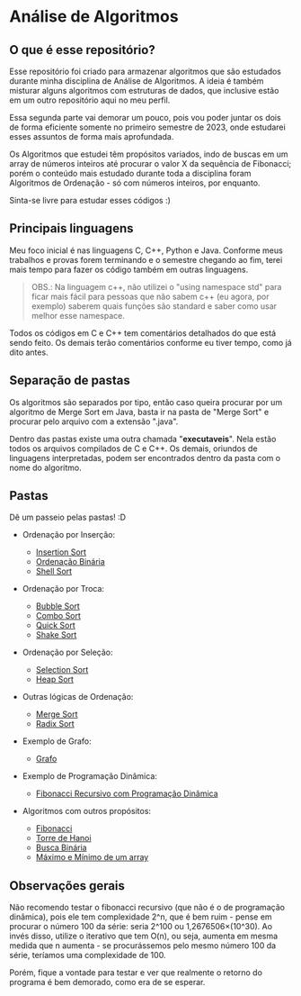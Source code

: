 # Análise de Algoritmos

## O que é esse repositório?

Esse repositório foi criado para armazenar algoritmos que são estudados durante minha disciplina de Análise de Algoritmos. A ideia é também misturar alguns algoritmos com estruturas de dados, que inclusive estão em um outro repositório aqui no meu perfil.

Essa segunda parte vai demorar um pouco, pois vou poder juntar os dois de forma eficiente somente no primeiro semestre de 2023, onde estudarei esses
assuntos de forma mais aprofundada.

Os Algoritmos que estudei têm propósitos variados, indo de buscas em um array de números inteiros até procurar o valor X da sequência de Fibonacci; porém
o conteúdo mais estudado durante toda a disciplina foram Algoritmos de Ordenação - só com números inteiros, por enquanto.

Sinta-se livre para estudar esses códigos :)

## Principais linguagens

Meu foco inicial é nas linguagens C, C++, Python e Java. Conforme meus trabalhos e provas forem terminando e o semestre chegando ao fim, terei mais tempo para fazer os código também em outras linguagens.

> OBS.: Na linguagem c++, não utilizei o "using namespace std" para ficar mais fácil para pessoas que não sabem c++ (eu agora, por exemplo) saberem quais funções são standard e saber como usar melhor esse namespace.

Todos os códigos em C e C++ tem comentários detalhados do que está sendo feito. Os demais terão comentários conforme eu tiver tempo, como já dito antes.

## Separação de pastas

Os algoritmos são separados por tipo, então caso queira procurar por um algoritmo de Merge Sort em Java, basta ir na pasta de "Merge Sort" e procurar pelo arquivo com a extensão ".java".

Dentro das pastas existe uma outra chamada "__executaveis__". Nela estão todos os arquivos compilados de C e C++. Os demais, oriundos de linguagens interpretadas, podem ser encontrados dentro da pasta com o nome do algoritmo.

## Pastas

Dê um passeio pelas pastas! :D

- Ordenação por Inserção:
    * [Insertion Sort](./algoritmos/Ordenacao/Insercao/Insertion_Sort/)
    * [Ordenação Binária](./algoritmos/Ordenacao/Insercao/Ordenacao_Binaria/)
    * [Shell Sort](./algoritmos/Ordenacao/Insercao/Shell_Sort/)

- Ordenação por Troca:
    * [Bubble Sort](./algoritmos/Ordenacao/Troca/Bubble_Sort/)
    * [Combo Sort](./algoritmos/Ordenacao/Troca/Combo_Sort/)
    * [Quick Sort](./algoritmos/Ordenacao/Troca/Quick_Sort/)
    * [Shake Sort](./algoritmos/Ordenacao/Troca/Shake_Sort/)

- Ordenação por Seleção:
    * [Selection Sort](./algoritmos/Ordenacao/Selecao/Selection_Sort/)
    * [Heap Sort](./algoritmos/Ordenacao/Selecao/Heap_Sort/)

- Outras lógicas de Ordenação:
    * [Merge Sort](./algoritmos/Ordenacao/Merge_Sort/)
    * [Radix Sort]()

- Exemplo de Grafo:
    * [Grafo](./algoritmos/Exemplo_Grafos/)

- Exemplo de Programação Dinâmica:
    * [Fibonacci Recursivo com Programação Dinâmica](./algoritmos/Programacao_Dinamica/)

- Algoritmos com outros propósitos:
    * [Fibonacci](./algoritmos/Propositos_Gerais/Fibonacci/)
    * [Torre de Hanoi](./algoritmos/Propositos_Gerais/TorreDeHanoi/)
    * [Busca Binária](./algoritmos/Propositos_Gerais/BuscaBinaria/)
    * [Máximo e Mínimo de um array](./algoritmos/Propositos_Gerais/MaxMin/)

[//]: # (colocar as pastas que faltaram - todos os das outras pastas.)
## Observações gerais

Não recomendo testar o fibonacci recursivo (que não é o de programação dinâmica), pois ele tem complexidade 2^n, que é bem ruim - pense em procurar o número 100 da série: seria 2^100 ou 1,2676506×(10^30). Ao invés disso, utilize o iterativo que tem O(n), ou seja, aumenta em mesma medida que n aumenta - se procurássemos pelo mesmo número 100 da série, teríamos uma complexidade de 100.

Porém, fique a vontade para testar e ver que realmente o retorno do programa é bem demorado, como era de se esperar.
